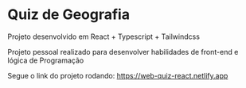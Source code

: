 # Quiz de Geografia

Projeto desenvolvido em React + Typescript + Tailwindcss

Projeto pessoal realizado para desenvolver habilidades de front-end e lógica de Programação

Segue o link do projeto rodando: https://web-quiz-react.netlify.app
